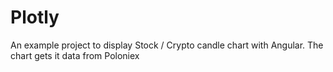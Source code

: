 # Plotly

An example project to display Stock / Crypto candle chart with Angular. The chart gets it data from Poloniex
